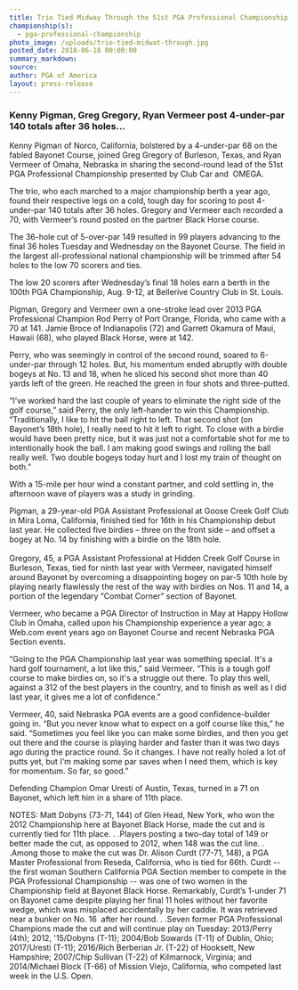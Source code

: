 ```yaml
---
title: Trio Tied Midway Through the 51st PGA Professional Championship
championship(s):
  - pga-professional-championship
photo_image: /uploads/trio-tied-midwat-through.jpg
posted_date: 2018-06-18 00:00:00
summary_markdown:
source:
author: PGA of America
layout: press-release
---
```


### Kenny Pigman, Greg Gregory, Ryan Vermeer post 4-under-par 140 totals after 36 holes...

Kenny Pigman of Norco, California, bolstered by a 4-under-par 68 on the fabled Bayonet Course, joined Greg Gregory of Burleson, Texas, and Ryan Vermeer of Omaha, Nebraska in sharing the second-round lead of the 51st PGA Professional Championship presented by Club Car and&nbsp; OMEGA.

The trio, who each marched to a major championship berth a year ago, found their respective legs on a cold, tough day for scoring to post 4-under-par 140 totals after 36 holes. Gregory and Vermeer each recorded a 70, with Vermeer’s round posted on the partner Black Horse course.

The 36-hole cut of 5-over-par 149 resulted in 99 players advancing to the final 36 holes Tuesday and Wednesday on the Bayonet Course. The field in the largest all-professional national championship will be trimmed after 54 holes to the low 70 scorers and ties.

The low 20 scorers after Wednesday’s final 18 holes earn a berth in the 100th PGA Championship, Aug. 9-12, at Bellerive Country Club in St. Louis.

Pigman, Gregory and Vermeer own a one-stroke lead over 2013 PGA Professional Champion Rod Perry of Port Orange, Florida, who came with a 70 at 141. Jamie Broce of Indianapolis (72) and Garrett Okamura of Maui, Hawaii (68), who played Black Horse, were at 142.

Perry, who was seemingly in control of the second round, soared to 6-under-par through 12 holes. But, his momentum ended abruptly with double bogeys at No. 13 and 18, when he sliced his second shot more than 40 yards left of the green. He reached the green in four shots and three-putted.

“I’ve worked hard the last couple of years to eliminate the right side of the golf course,” said Perry, the only left-hander to win this Championship. “Traditionally, I like to hit the ball right to left. That second shot (on Bayonet’s 18th hole), I really need to hit it left to right. To close with a birdie would have been pretty nice, but it was just not a comfortable shot for me to intentionally hook the ball. I am making good swings and rolling the ball really well. Two double bogeys today hurt and I lost my train of thought on both.”

With a 15-mile per hour wind a constant partner, and cold settling in, the afternoon wave of players was a study in grinding.

Pigman, a 29-year-old PGA Assistant Professional at Goose Creek Golf Club in Mira Loma, California, finished tied for 16th in his Championship debut last year. He collected five birdies – three on the front side – and offset a bogey at No. 14 by finishing with a birdie on the 18th hole.<br>&nbsp;<br>Gregory, 45, a PGA Assistant Professional at Hidden Creek Golf Course in Burleson, Texas, tied for ninth last year with Vermeer, navigated himself around Bayonet by overcoming a disappointing bogey on par-5 10th hole by playing nearly flawlessly the rest of the way with birdies on Nos. 11 and 14, a portion of the legendary “Combat Corner” section of Bayonet.

Vermeer, who became a PGA Director of Instruction in May at Happy Hollow Club in Omaha, called upon his Championship experience a year ago; a Web.com event years ago on Bayonet Course and recent Nebraska PGA Section events.

“Going to the PGA Championship last year was something special. It's a hard golf tournament, a lot like this,” said Vermeer. “This is a tough golf course to make birdies on, so it's a struggle out there. To play this well, against a 312 of the best players in the country, and to finish as well as I did last year, it gives me a lot of confidence.”

Vermeer, 40, said Nebraska PGA events are a good confidence-builder going in. “But you never know what to expect on a golf course like this,” he said. “Sometimes you feel like you can make some birdies, and then you get out there and the course is playing harder and faster than it was two days ago during the practice round. So it changes. I have not really holed a lot of putts yet, but I'm making some par saves when I need them, which is key for momentum. So far, so good.”

Defending Champion Omar Uresti of Austin, Texas, turned in a 71 on Bayonet, which left him in a share of 11th place.

NOTES: Matt Dobyns (73-71, 144) of Glen Head, New York, who won the 2012 Championship here at Bayonet Black Horse, made the cut and is currently tied for 11th place. . .Players posting a two-day total of 149 or better made the cut, as opposed to 2012, when 148 was the cut line. . .Among those to make the cut was Dr. Alison Curdt (77-71, 148), a PGA Master Professional from Reseda, California, who is tied for 66th. Curdt -- the first woman Southern California PGA Section member to compete in the PGA Professional Championship -- was one of two women in the Championship field at Bayonet Black Horse. Remarkably, Curdt’s 1-under 71 on Bayonet came despite playing her final 11 holes without her favorite wedge, which was misplaced accidentally by her caddie. It was retrieved near a bunker on No. 16&nbsp; after her round. . .Seven former PGA Professional Champions made the cut and will continue play on Tuesday: 2013/Perry (4th); 2012, '15/Dobyns (T-11); 2004/Bob Sowards (T-11) of Dublin, Ohio; 2017/Uresti (T-11); 2016/Rich Berberian Jr. (T-22) of Hooksett, New Hampshire; 2007/Chip Sullivan (T-22) of Kilmarnock, Virginia; and 2014/Michael Block (T-66) of Mission Viejo, California, who competed last week in the U.S. Open.